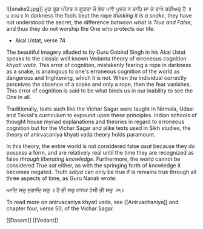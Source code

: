 ![[snake2.jpg]]
ਮੂੜ ਰੂੜ ਪੀਟਤ ਨ ਗੂੜਤਾ ਕੌ ਭੇਦ ਪਾਵੈ ਪੂਜਤ ਨ ਤਾਹਿ ਜਾ ਕੇ ਰਾਖੇ ਰਹੀਅਤੁ ਹੈ ॥੪॥੭੪॥
In darkness the fools beat the rope *thinking it is a snake*, they have not understood the secret, the difference *between what is True and False*, and thus they do not worship the One who protects our life.

- Akal Ustat, verse 74

The beautiful imagery alluded to by Guru Gobind Singh in his Akal Ustat speaks to the classic well known Vedanta theory of erroneous cognition *khyati vada*. This error of cognition, mistakenly fearing a rope in darkness as a snake, is analogous to one's erroneous cognition of the world as dangerous and frightening, which it is not. When the individual correctly perceives the absence of a snake and only a rope, then the fear vanishes. This error of cognition is said to be what binds us in our inability to see the One in all.

Traditionally, texts such like the Vichar Sagar were taught in Nirmala, Udasi and Taksal's curriculum to expound upon these principles. Indian schools of thought house myriad explanations and theories in regard to erroneous cognition but for the Vichar Sagar and alike texts used in Sikh studies, the theory of anirvacaniya khyati vada theory holds paramount. 

In this theory, the entire world is not considered false *asat* because they do possess a form, and are relatively real until the time they are recognized as false *through liberating knowledge*. Furthermore, the world cannot be considered True *sat* either, as with the springing forth of knowledge it becomes negated. Truth *satya* can only be true if is remains true through all three aspects of time, as Guru Nanak wrote:

ਆਦਿ ਸਚੁ ਜੁਗਾਦਿ ਸਚੁ ॥ ਹੈ ਭੀ ਸਚੁ ਨਾਨਕ ਹੋਸੀ ਭੀ ਸਚੁ ॥੧॥

To read more on anirvacaniya khyati vada, see [[Anirvachaniya]] and chapter four, verse 50, of the Vichar Sagar. 

[[Dasam]]
[[Vedant]]
